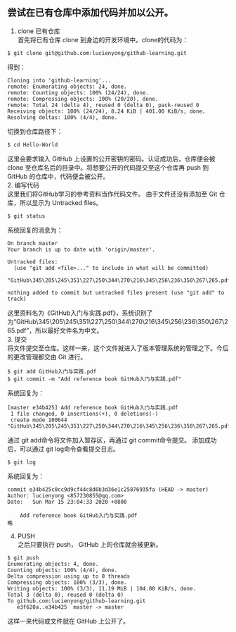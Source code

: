 尝试在已有仓库中添加代码并加以公开。
----
1. clone 已有仓库  
首先将已有仓库 clone 到身边的开发环境中。clone的代码为：
```
$ git clone git@github.com:lucienyong/github-learning.git
```
得到：
```
Cloning into 'github-learning'...
remote: Enumerating objects: 24, done.
remote: Counting objects: 100% (24/24), done.
remote: Compressing objects: 100% (20/20), done.
remote: Total 24 (delta 4), reused 0 (delta 0), pack-reused 0
Receiving objects: 100% (24/24), 8.24 KiB | 401.00 KiB/s, done.
Resolving deltas: 100% (4/4), done.
```
切换到仓库路径下：
```
$ cd Hello-World
```
这里会要求输入 GitHub 上设置的公开密钥的密码。认证成功后，仓库便会被 clone 至仓库名后的目录中。将想要公开的代码提交至这个仓库再 push 到 GitHub 的仓库中，代码便会被公开。    
2. 编写代码  
这里我们将GitHub学习的参考资料当作代码文件。
由于文件还没有添加至 Git 仓库，所以显示为 Untracked files。
```
$ git status
```
系统回复的消息为：
```
On branch master
Your branch is up to date with 'origin/master'.

Untracked files:
  (use "git add <file>..." to include in what will be committed)
        "GitHub\345\205\245\351\227\250\344\270\216\345\256\236\350\267\265.pdf"

nothing added to commit but untracked files present (use "git add" to track)
```
这里资料名为《GitHub入门与实践.pdf》，系统识别了为“GitHub\345\205\245\351\227\250\344\270\216\345\256\236\350\267\265.pdf”，所以最好文件名为中文。    
3. 提交  
将文件提交至仓库。这样一来，这个文件就进入了版本管理系统的管理之下。今后的更改管理都交由 Git 进行。
```
$ git add GitHub入门与实践.pdf
$ git commit -m "Add reference book GitHub入门与实践.pdf"
```
系统回复为：
```
[master e34b425] Add reference book GitHub入门与实践.pdf
 1 file changed, 0 insertions(+), 0 deletions(-)
 create mode 100644 "GitHub\345\205\245\351\227\250\344\270\216\345\256\236\350\267\265.pdf"
```
通过 git add命令将文件加入暂存区，再通过 git commit命令提交。
添加成功后，可以通过 git log命令查看提交日志。
```
$ git log
```
系统回复为：
```
commit e34b425c0cc9d9cf44c8d6b3d36e1c25876935fa (HEAD -> master)
Author: lucienyong <857230855@qq.com>
Date:   Sun Mar 15 23:04:33 2020 +0800

    Add reference book GitHub入门与实践.pdf
略
```    
4. PUSH  
之后只要执行 push， GitHub 上的仓库就会被更新。
```
$ git push
Enumerating objects: 4, done.
Counting objects: 100% (4/4), done.
Delta compression using up to 8 threads
Compressing objects: 100% (3/3), done.
Writing objects: 100% (3/3), 11.19 MiB | 104.00 KiB/s, done.
Total 3 (delta 0), reused 0 (delta 0)
To github.com:lucienyong/github-learning.git
   e3f620a..e34b425  master -> master
```
这样一来代码或文件就在 GitHub 上公开了。    

